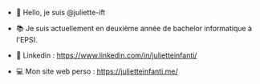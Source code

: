 - 👋 Hello, je suis @juliette-ift

- 📚 Je suis actuellement en deuxième année de bachelor informatique à l'EPSI.

- 📎 Linkedin : https://www.linkedin.com/in/julietteinfanti/

- 💻 Mon site web perso : https://julietteinfanti.me/
